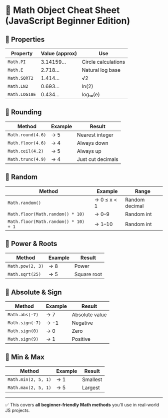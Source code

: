 # 📌 Math Object Cheat Sheet (JavaScript Beginner Edition)

## 🔹 Properties

| Property      | Value (approx) | Use |
|---------------|----------------|-----|
| `Math.PI`     | 3.14159…       | Circle calculations |
| `Math.E`      | 2.718…         | Natural log base |
| `Math.SQRT2`  | 1.414…         | √2 |
| `Math.LN2`    | 0.693…         | ln(2) |
| `Math.LOG10E` | 0.434…         | log₁₀(e) |

## 🔹 Rounding

| Method | Example | Result |
|--------|---------|--------|
| `Math.round(4.6)` | → 5 | Nearest integer |
| `Math.floor(4.6)` | → 4 | Always down |
| `Math.ceil(4.2)`  | → 5 | Always up |
| `Math.trunc(4.9)` | → 4 | Just cut decimals |

## 🔹 Random

| Method | Example | Range |
|--------|---------|-------|
| `Math.random()` | → 0 ≤ x < 1 | Random decimal |
| `Math.floor(Math.random() * 10)` | → 0–9 | Random int |
| `Math.floor(Math.random() * 10) + 1` | → 1–10 | Random int |

## 🔹 Power & Roots

| Method | Example | Result |
|--------|---------|--------|
| `Math.pow(2, 3)` | → 8 | Power |
| `Math.sqrt(25)`  | → 5 | Square root |

## 🔹 Absolute & Sign

| Method | Example | Result |
|--------|---------|--------|
| `Math.abs(-7)` | → 7 | Absolute value |
| `Math.sign(-7)` | → -1 | Negative |
| `Math.sign(0)`  | → 0 | Zero |
| `Math.sign(9)`  | → 1 | Positive |

## 🔹 Min & Max

| Method | Example | Result |
|--------|---------|--------|
| `Math.min(2, 5, 1)` | → 1 | Smallest |
| `Math.max(2, 5, 1)` | → 5 | Largest |

---
✅ This covers **all beginner-friendly Math methods** you’ll use in real-world JS projects.

